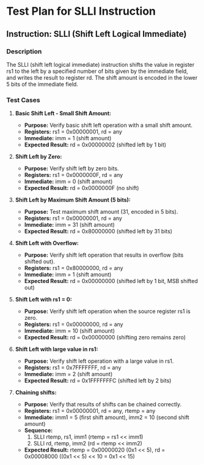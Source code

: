 # Test Plan for SLLI Instruction

## Instruction: SLLI (Shift Left Logical Immediate)

### Description
The SLLI (shift left logical immediate) instruction shifts the value in register rs1 to the left by a specified number of bits given by the immediate field, and writes the result to register rd. The shift amount is encoded in the lower 5 bits of the immediate field.

### Test Cases

1.  **Basic Shift Left - Small Shift Amount:**
    -   **Purpose:** Verify basic shift left operation with a small shift amount.
    -   **Registers:** rs1 = 0x00000001, rd = any
    -   **Immediate:** imm = 1 (shift amount)
    -   **Expected Result:** rd = 0x00000002 (shifted left by 1 bit)

2.  **Shift Left by Zero:**
    -   **Purpose:** Verify shift left by zero bits.
    -   **Registers:** rs1 = 0x0000000F, rd = any
    -   **Immediate:** imm = 0 (shift amount)
    -   **Expected Result:** rd = 0x0000000F (no shift)

3.  **Shift Left by Maximum Shift Amount (5 bits):**
    -   **Purpose:** Test maximum shift amount (31, encoded in 5 bits).
    -   **Registers:** rs1 = 0x00000001, rd = any
    -   **Immediate:** imm = 31 (shift amount)
    -   **Expected Result:** rd = 0x80000000 (shifted left by 31 bits)

4.  **Shift Left with Overflow:**
    -   **Purpose:** Verify shift left operation that results in overflow (bits shifted out).
    -   **Registers:** rs1 = 0x80000000, rd = any
    -   **Immediate:** imm = 1 (shift amount)
    -   **Expected Result:** rd = 0x00000000 (shifted left by 1 bit, MSB shifted out)

5.  **Shift Left with rs1 = 0:**
    -   **Purpose:** Verify shift left operation when the source register rs1 is zero.
    -   **Registers:** rs1 = 0x00000000, rd = any
    -   **Immediate:** imm = 10 (shift amount)
    -   **Expected Result:** rd = 0x00000000 (shifting zero remains zero)

6.  **Shift Left with large value in rs1:**
    -   **Purpose:** Verify shift left operation with a large value in rs1.
    -   **Registers:** rs1 = 0x7FFFFFFF, rd = any
    -   **Immediate:** imm = 2 (shift amount)
    -   **Expected Result:** rd = 0x1FFFFFFFC (shifted left by 2 bits)

7.  **Chaining shifts:**
    -   **Purpose:** Verify that results of shifts can be chained correctly.
    -   **Registers:** rs1 = 0x00000001, rd = any, rtemp = any
    -   **Immediate:** imm1 = 5 (first shift amount), imm2 = 10 (second shift amount)
    -   **Sequence:**
        1.  SLLI rtemp, rs1, imm1  (rtemp = rs1 << imm1)
        2.  SLLI rd, rtemp, imm2   (rd = rtemp << imm2)
    -   **Expected Result:** rtemp = 0x00000020 (0x1 << 5), rd = 0x00008000 ((0x1 << 5) << 10 = 0x1 << 15)
